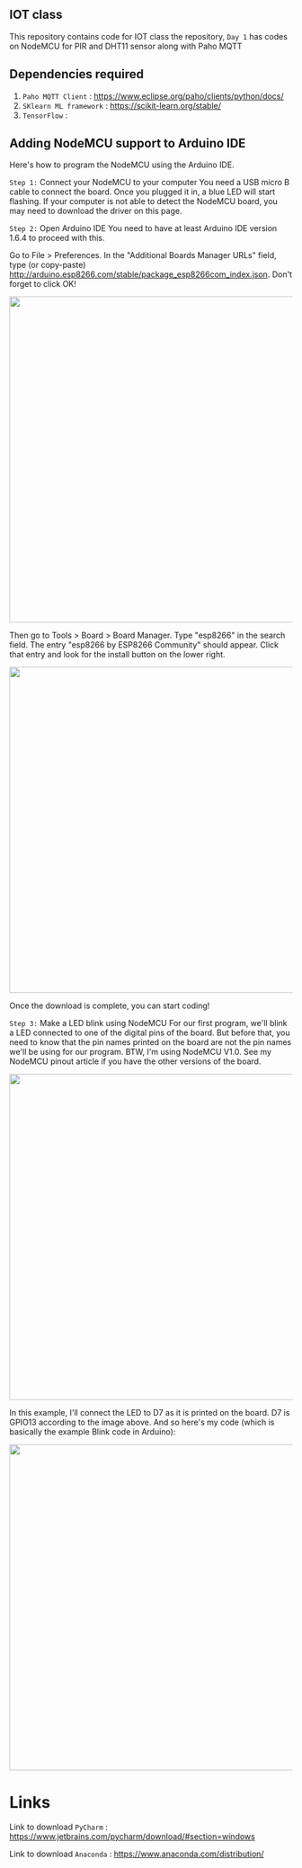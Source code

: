 ## IOT class
This repository contains code for IOT class the repository, `Day 1` has codes on NodeMCU for PIR and DHT11 sensor along with Paho MQTT 
 

## Dependencies required 
  1. `Paho MQTT Client` : https://www.eclipse.org/paho/clients/python/docs/
  2. `SKlearn ML framework` : https://scikit-learn.org/stable/
  3. `TensorFlow` : 

## Adding NodeMCU support to Arduino IDE
Here's how to program the NodeMCU using the Arduino IDE.

`Step 1:` Connect your NodeMCU to your computer
You need a USB micro B cable to connect the board. Once you plugged it in, a blue LED will start flashing. If your computer is not able to detect the NodeMCU board, you may need to download the driver on this page.

`Step 2:` Open Arduino IDE
You need to have at least Arduino IDE version 1.6.4 to proceed with this.

Go to File > Preferences. In the "Additional Boards Manager URLs" field, type (or copy-paste) http://arduino.esp8266.com/stable/package_esp8266com_index.json. Don't forget to click OK!

<img src="https://github.com/debjyotiC/AD5933-MEMS-Cancer-Sensor/blob/master/thp_pha_imp.png" width="580">

Then go to  Tools > Board > Board Manager. Type "esp8266" in the search field. The entry "esp8266 by ESP8266 Community" should appear. Click that entry and look for the install button on the lower right.

<img src="https://github.com/debjyotiC/AD5933-MEMS-Cancer-Sensor/blob/master/thp_pha_imp.png" width="580">

Once the download is complete, you can start coding!

`Step 3:` Make a LED blink using NodeMCU
For our first program, we'll blink a LED connected to one of the digital pins of the board. But before that, you need to know that the pin names printed on the board are not the pin names we'll be using for our program. BTW, I'm using NodeMCU V1.0. See my NodeMCU pinout article if you have the other versions of the board.

<img src="https://github.com/debjyotiC/AD5933-MEMS-Cancer-Sensor/blob/master/thp_pha_imp.png" width="580">

In this example, I'll connect the LED to D7 as it is printed on the board. D7 is GPIO13 according to the image above. And so here's my code (which is basically the example Blink code in Arduino):

<img src="https://github.com/debjyotiC/AD5933-MEMS-Cancer-Sensor/blob/master/thp_pha_imp.png" width="580">


# Links
Link to download `PyCharm` : https://www.jetbrains.com/pycharm/download/#section=windows

Link to download `Anaconda` : https://www.anaconda.com/distribution/

